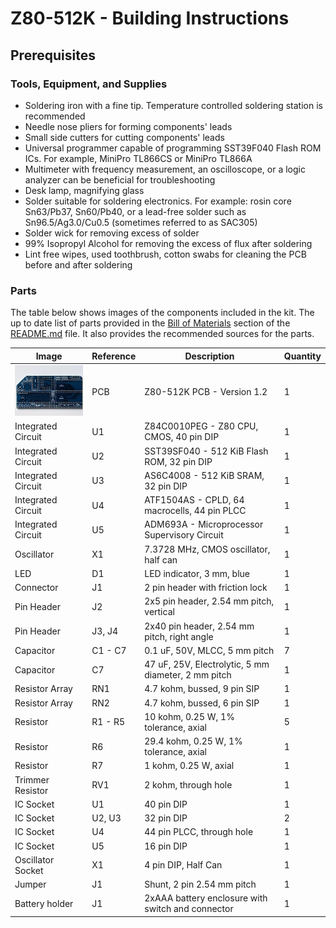 # Z80-512K - Building Instructions

## Prerequisites

### Tools, Equipment, and Supplies

* Soldering iron with a fine tip. Temperature controlled soldering station is recommended
* Needle nose pliers for forming components' leads
* Small side cutters for cutting components' leads
* Universal programmer capable of programming SST39F040 Flash ROM ICs. For example, MiniPro TL866CS or MiniPro TL866A
* Multimeter with frequency measurement, an oscilloscope, or a logic analyzer can be beneficial for troubleshooting
* Desk lamp, magnifying glass
* Solder suitable for soldering electronics. For example: rosin core Sn63/Pb37, Sn60/Pb40, or a lead-free solder such as Sn96.5/Ag3.0/Cu0.5 (sometimes referred to as SAC305)
* Solder wick for removing excess of solder
* 99% Isopropyl Alcohol for removing the excess of flux after soldering
* Lint free wipes, used toothbrush, cotton swabs for cleaning the PCB before and after soldering

### Parts


The table below shows images of the components included in the kit. The up to date list of parts provided in the [Bill of Materials](README.md#bill-of-materials) section of the [README.md](README.md) file. It also provides the recommended sources for the parts.

Image                                                              | Reference | Description                                         | Quantity
------------------------------------------------------------------ | --------- | --------------------------------------------------- | --------
![Z80-512K PCB v1.2](images/Component-Z80-512K-1.2-PCB.jpg) | PCB       | Z80-512K PCB - Version 1.2                          | 1
Integrated Circuit | U1        | Z84C0010PEG - Z80 CPU, CMOS, 40 pin DIP             | 1
Integrated Circuit | U2        | SST39SF040 - 512 KiB Flash ROM, 32 pin DIP          | 1
Integrated Circuit | U3        | AS6C4008 - 512 KiB SRAM, 32 pin DIP                 | 1
Integrated Circuit | U4        | ATF1504AS - CPLD, 64 macrocells, 44 pin PLCC        | 1
Integrated Circuit | U5        | ADM693A - Microprocessor Supervisory Circuit        | 1
Oscillator         | X1        | 7.3728 MHz, CMOS oscillator, half can               | 1
LED                | D1        | LED indicator, 3 mm, blue                           | 1
Connector          | J1        | 2 pin header with friction lock                     | 1
Pin Header         | J2        | 2x5 pin header, 2.54 mm pitch, vertical             | 1
Pin Header         | J3, J4    | 2x40 pin header, 2.54 mm pitch, right angle         | 1
Capacitor          | C1 - C7   | 0.1 uF, 50V, MLCC, 5 mm pitch                       | 7
Capacitor          | C7        | 47 uF, 25V, Electrolytic, 5 mm diameter, 2 mm pitch | 1
Resistor Array     | RN1       | 4.7 kohm, bussed, 9 pin SIP                         | 1
Resistor Array     | RN2       | 4.7 kohm, bussed, 6 pin SIP                         | 1
Resistor           | R1 - R5   | 10 kohm, 0.25 W, 1% tolerance, axial                | 5
Resistor           | R6        | 29.4 kohm, 0.25 W, 1% tolerance, axial              | 1
Resistor           | R7        | 1 kohm, 0.25 W, axial                               | 1
Trimmer Resistor   | RV1       | 2 kohm, through hole                                | 1
IC Socket          | U1        | 40 pin DIP                                          | 1
IC Socket          | U2, U3    | 32 pin DIP                                          | 2
IC Socket          | U4        | 44 pin PLCC, through hole                           | 1
IC Socket          | U5        | 16 pin DIP                                          | 1
Oscillator Socket  | X1        | 4 pin DIP, Half Can                                 | 1
Jumper             | J1        | Shunt, 2 pin 2.54 mm pitch                          | 1
Battery holder     | J1        | 2xAAA battery enclosure with switch and connector   | 1
